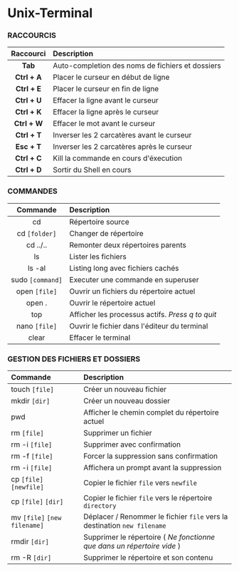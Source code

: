 # Unix-Terminal

### RACCOURCIS
Raccourci    | Description 
:-----------:|:-----------------------------------------------
**Tab**      | Auto-completion des noms de fichiers et dossiers
**Ctrl + A** | Placer le curseur en début de ligne
**Ctrl + E** | Placer le curseur en fin de ligne
**Ctrl + U** | Effacer la ligne avant le curseur
**Ctrl + K** | Effacer la ligne après le curseur
**Ctrl + W** | Effacer le mot avant le curseur
**Ctrl + T** | Inverser les 2 carcatères avant le curseur
**Esc + T**  | Inverser les 2 carcatères après le curseur
**Ctrl + C** | Kill la commande en cours d'éxecution
**Ctrl + D** | Sortir du Shell en cours

### COMMANDES
|Commande          | Description 
|:----------------:|:-----------------------------------------------
| cd               | Répertoire source
| cd `[folder]`    | Changer de répertoire
| cd ../..         | Remonter deux répertoires parents
| ls               | Lister les fichiers
| ls -al           | Listing long avec fichiers cachés
| sudo `[command]` | Executer une commande en superuser
| open `[file]`    | Ouvrir un fichiers du répertoire actuel
| open .           | Ouvrir le répertoire actuel
| top              | Afficher les processus actifs. *Press q to quit* 
| nano `[file]`    | Ouvrir le fichier dans l'éditeur du terminal
| clear            | Effacer le terminal

### GESTION DES FICHIERS ET DOSSIERS
|Commande                      | Description 
|:-----------------------------|:-----------------------------------------------
| touch `[file]`               | Créer un nouveau fichier
| mkdir `[dir]`                | Créer un nouveau dossier
| pwd                          | Afficher le chemin complet du répertoire actuel
| rm `[file]`                  | Supprimer un fichier
| rm -i `[file]`               | Supprimer avec confirmation
| rm -f `[file]`               | Forcer la suppression sans confirmation
| rm -i `[file]`               | Affichera un prompt avant la suppression
| cp `[file]` `[newfile]`      | Copier le fichier `file` vers `newfile`
| cp `[file]` `[dir]`          | Copier le fichier `file` vers le répertoire `directory`
| mv `[file]` `[new filename]` | Déplacer / Renommer le fichier `file` vers la destination `new filename`
| rmdir `[dir]`                | Supprimer le répertoire ( *Ne fonctionne que dans un répertoire vide* )
| rm -R `[dir]`                | Supprimer le répertoire et son contenu
